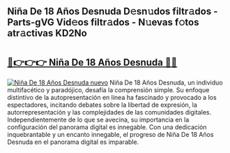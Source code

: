 ## Niña De 18 Años Desnuda D𝚎sn𝚞dos filtr𝚊dos - Parts-gVG Vid𝚎os filtr𝚊dos - N𝚞evas f𝚘tos atr𝚊ctivas KD2No

# <h2><a href="http://mb3ine.tromn.icu/?c=Ni%c3%b1a+De+18+A%c3%b1os+Desnuda">🔗👉👉👉 Niña De 18 Años Desnuda 🔗🔗</a></h2>

[![Niña De 18 Años Desnuda nuevo](https://i.imgur.com/pEAQMta.gif)](http://mb3ine.tromn.icu/?c=Ni%c3%b1a+De+18+A%c3%b1os+Desnuda)
Niña De 18 Años Desnuda, un individuo multifacético y paradójico, desafía la comprensión simple. Su enfoque distintivo de la autopresentación en línea ha fascinado y provocado a los espectadores, incitando debates sobre la libertad de expresión, la autorrepresentación y las complejidades de las comunidades digitales. Independientemente de lo que se avecina, su importancia en la configuración del panorama digital es innegable. Con una dedicación inquebrantable y un encanto innegable, el progreso de Niña De 18 Años Desnuda en el panorama digital es imparable.
